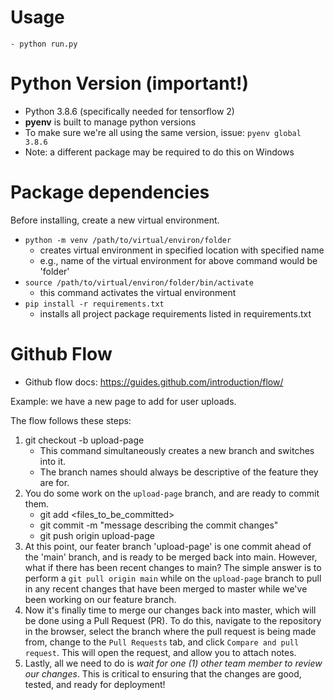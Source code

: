 # Usage
	- python run.py

# Python Version (important!)
* Python 3.8.6 (specifically needed for tensorflow 2)
* **pyenv** is built to manage python versions
* To make sure we're all using the same version, issue: `pyenv global 3.8.6`
* Note: a different package may be required to do this on Windows

# Package dependencies
Before installing, create a new virtual environment.
* `python -m venv /path/to/virtual/environ/folder`
	- creates virtual environment in specified location with specified name
	- e.g., name of the virtual environment for above command would be 'folder'
* `source /path/to/virtual/environ/folder/bin/activate`
	- this command activates the virtual environment
* `pip install -r requirements.txt`
	-  installs all project package requirements listed in requirements.txt

# Github Flow
- Github flow docs: https://guides.github.com/introduction/flow/
	
Example: we have a new page to add for user uploads.

The flow follows these steps:
1) git checkout -b upload-page
	- This command simultaneously creates a new branch and switches into it.
	- The branch names should always be descriptive of the feature they are for.
2) You do some work on the `upload-page` branch, and are ready to commit them.
	- git add <files_to_be_committed>
	- git commit -m "message describing the commit changes"
	- git push origin upload-page
3) At this point, our feater branch 'upload-page' is one commit ahead of the 'main' branch,
   and is ready to be merged back into main. However, what if there has been recent changes to main?
   The simple answer is to perform a `git pull origin main` while on the `upload-page` branch to 
   pull in any recent changes that have been merged to master while we've been working on our feature branch.
4) Now it's finally time to merge our changes back into master, which will be done using a Pull Request (PR).
   To do this, navigate to the repository in the browser, select the branch where the pull request is being
   made from, change to the  `Pull Requests` tab, and click `Compare and pull request`. This will open the request, 
   and allow you to attach notes.
5) Lastly, all we need to do is *wait for one (1) other team member to review our changes*. This is critical 
   to ensuring that the changes are good, tested, and ready for deployment!
